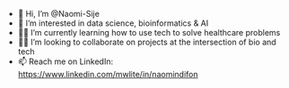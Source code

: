 - 👋 Hi, I’m @Naomi-Sije
- 👀 I’m interested in data science, bioinformatics & AI
- 👩‍💻 I’m currently learning how to use tech to solve healthcare problems 
- 🤝🏾 I’m looking to collaborate on projects at the intersection of bio and tech
- 📫 Reach me on LinkedIn: 
https://www.linkedin.com/mwlite/in/naomindifon
<!---
Naomi-Sije/Naomi-Sije is a ✨ special ✨ repository because its `README.md` (this file) appears on your GitHub profile.
You can click the Preview link to take a look at your changes.
--->
